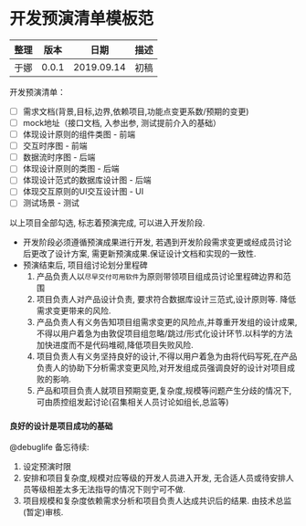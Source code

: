 # 开发预演清单模板范

| 整理 | 版本 | 日期       | 描述                                      |
| ---- | ---- | ---------- | ----------------------------------------- |
| 于娜 | 0.0.1  |2019.09.14| 初稿 |

开发预演清单：

- [ ] 需求文档(背景,目标,边界,依赖项目,功能点变更系数/预期的变更)
- [ ] mock地址（接口文档, 入参出参, 测试提前介入的基础）
- [ ] 体现设计原则的组件类图 - 前端
- [ ] 交互时序图 - 前端
- [ ] 数据流时序图 - 后端
- [ ] 体现设计原则的类图 - 后端
- [ ] 体现设计范式的数据库设计图 - 后端
- [ ] 体现交互原则的UI交互设计图 - UI
- [ ] 测试场景 - 测试

以上项目全部勾选, 标志着预演完成, 可以进入开发阶段.

- 开发阶段必须遵循预演成果进行开发, 若遇到开发阶段需求变更或经成员讨论后更改了设计方案, 需更新预演成果.保证设计文档和实现的一致性.
- 预演结束后, 项目组讨论划分里程碑
  1. 产品负责人以`尽早交付可用软件`为原则带领项目组成员讨论里程碑边界和范围
  2. 项目负责人对产品设计负责, 要求符合数据库设计三范式,设计原则等. 降低需求变更带来的风险.
  3. 产品负责人有义务告知项目组需求变更的风险点,并尊重开发组的设计成果,不得以用户着急为由敦促项目组忽略/跳过/形式化设计环节.以科学的方法加快进度而不是代码堆砌,降低项目失败风险.
  4. 项目负责人有义务坚持良好的设计,不得以用户着急为由将代码写死,在产品负责人的协助下分析需求变更风险,对开发组成员强调良好的设计对项目成败的影响.
  5. 产品和项目负责人就项目预期变更,复杂度,规模等问题产生分歧的情况下, 可由质控组发起讨论(召集相关人员讨论如组长,总监等)

### `良好的设计是项目成功的基础`

@debuglife 备忘待续: 

1. 设定预演时限
2. 安排和项目复杂度,规模对应等级的开发人员进入开发, 无合适人员或待安排人员等级相差太多无法指导的情况下则宁可不做.
3. 项目规模和复杂度依赖需求分析和项目负责人达成共识后的结果. 由技术总监(暂定)审核.